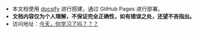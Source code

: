 - 本文档使用 [docsify](https://docsify.js.org/#/) 进行搭建，通过 GitHub Pages 进行部署。
- **文档内容仅为个人理解，不保证完全正确性，如有错误之处，还望不吝指出。**
- 访问地址：[今天，你学习了吗？？？](https://dlutlgy.top/doc/)